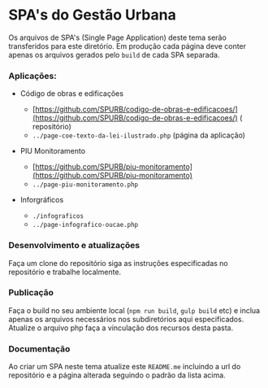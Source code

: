 # SPA's do Gestão Urbana
Os arquivos de SPA's (Single Page Application) deste tema serão transferidos para este diretório. Em produção cada página deve conter apenas os arquivos gerados pelo `build` de cada SPA separada.

### Aplicações:

* Código de obras e edificações  
	* [https://github.com/SPURB/codigo-de-obras-e-edificacoes/](https://github.com/SPURB/codigo-de-obras-e-edificacoes/) (  repositório)
	* `../page-coe-texto-da-lei-ilustrado.php` (página da aplicação)

*  PIU Monitoramento
	* [https://github.com/SPURB/piu-monitoramento](https://github.com/SPURB/piu-monitoramento)
	* `../page-piu-monitoramento.php` 

* Inforgráficos
	* `./infograficos` 
	* `../page-infografico-oucae.php` 

### Desenvolvimento e atualizações
Faça um clone do repositório siga as instruções especificadas no repositório e trabalhe localmente.

### Publicação
Faça o build no seu ambiente local (`npm run build`, `gulp build` etc) e inclua apenas os arquivos necessários nos subdiretórios aqui especificados. Atualize o arquivo php faça a vinculação dos recursos desta pasta.

### Documentação
Ao criar um SPA neste tema atualize este `README.me` incluindo a url do repositório e a página alterada seguindo o padrão da lista acima.